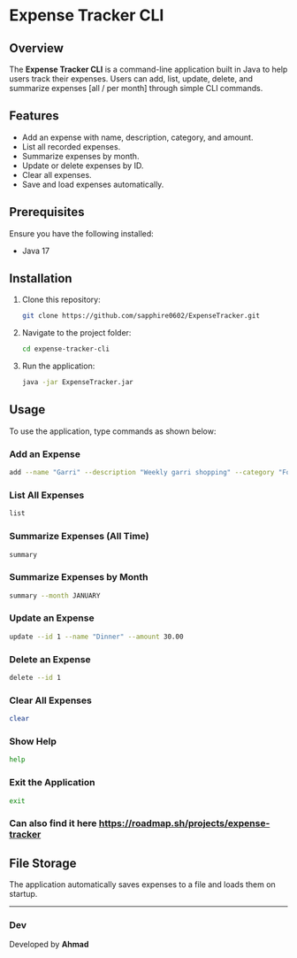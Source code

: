 # Expense Tracker CLI

## Overview
The **Expense Tracker CLI** is a command-line application built in Java to help users track their expenses. Users can add, list, update, delete, and summarize expenses [all / per month] through simple CLI commands.

## Features
- Add an expense with name, description, category, and amount.
- List all recorded expenses.
- Summarize expenses by month.
- Update or delete expenses by ID.
- Clear all expenses.
- Save and load expenses automatically.

## Prerequisites
Ensure you have the following installed:
- Java 17

## Installation
1. Clone this repository:
   ```sh
   git clone https://github.com/sapphire0602/ExpenseTracker.git
   ```
2. Navigate to the project folder:
   ```sh
   cd expense-tracker-cli
   ```
3. Run the application:
   ```sh
   java -jar ExpenseTracker.jar
   ```

## Usage
To use the application, type commands as shown below:

### Add an Expense
```sh
add --name "Garri" --description "Weekly garri shopping" --category "Food" --amount 1500
```

### List All Expenses
```sh
list
```

### Summarize Expenses (All Time)
```sh
summary
```

### Summarize Expenses by Month
```sh
summary --month JANUARY
```

### Update an Expense
```sh
update --id 1 --name "Dinner" --amount 30.00
```

### Delete an Expense
```sh
delete --id 1
```

### Clear All Expenses
```sh
clear
```

### Show Help
```sh
help
```

### Exit the Application
```sh
exit
```
### Can also find it here https://roadmap.sh/projects/expense-tracker

## File Storage
The application automatically saves expenses to a file and loads them on startup.

---

### Dev
Developed by **Ahmad** 

